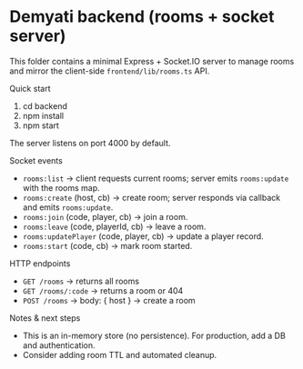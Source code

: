 # Demyati backend (rooms + socket server)

This folder contains a minimal Express + Socket.IO server to manage rooms and mirror the client-side `frontend/lib/rooms.ts` API.

Quick start

1. cd backend
2. npm install
3. npm start

The server listens on port 4000 by default.

Socket events

- `rooms:list` -> client requests current rooms; server emits `rooms:update` with the rooms map.
- `rooms:create` (host, cb) -> create room; server responds via callback and emits `rooms:update`.
- `rooms:join` (code, player, cb) -> join a room.
- `rooms:leave` (code, playerId, cb) -> leave a room.
- `rooms:updatePlayer` (code, player, cb) -> update a player record.
- `rooms:start` (code, cb) -> mark room started.

HTTP endpoints

- `GET /rooms` -> returns all rooms
- `GET /rooms/:code` -> returns a room or 404
- `POST /rooms` -> body: { host } -> create a room

Notes & next steps

- This is an in-memory store (no persistence). For production, add a DB and authentication.
- Consider adding room TTL and automated cleanup.
